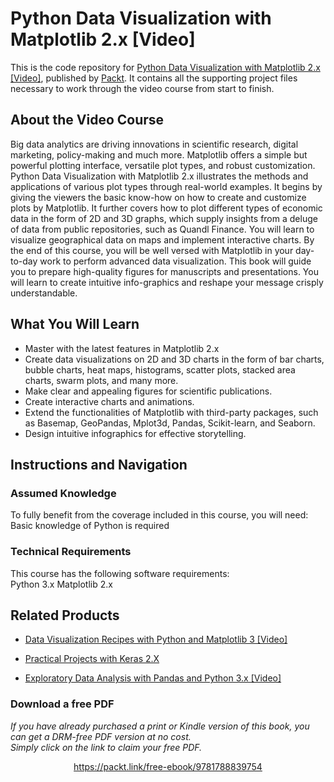 # Python Data Visualization with Matplotlib 2.x [Video]
This is the code repository for [Python Data Visualization with Matplotlib 2.x [Video]](https://www.packtpub.com/big-data-and-business-intelligence/python-data-visualization-matplotlib-2x?utm_source=github&utm_medium=repository&utm_campaign=9781788839754), published by [Packt](https://www.packtpub.com/?utm_source=github). It contains all the supporting project files necessary to work through the video course from start to finish.
## About the Video Course
Big data analytics are driving innovations in scientific research, digital marketing, policy-making and much more. Matplotlib offers a simple but powerful plotting interface, versatile plot types, and robust customization. Python Data Visualization with Matplotlib 2.x illustrates the methods and applications of various plot types through real-world examples. It begins by giving the viewers the basic know-how on how to create and customize plots by Matplotlib. It further covers how to plot different types of economic data in the form of 2D and 3D graphs, which supply insights from a deluge of data from public repositories, such as Quandl Finance. You will learn to visualize geographical data on maps and implement interactive charts. By the end of this course, you will be well versed with Matplotlib in your day-to-day work to perform advanced data visualization. This book will guide you to prepare high-quality figures for manuscripts and presentations. You will learn to create intuitive info-graphics and reshape your message crisply understandable.

<H2>What You Will Learn</H2>
<DIV class=book-info-will-learn-text>
<UL>
<LI>Master with the latest features in Matplotlib 2.x 
<LI>Create data visualizations on 2D and 3D charts in the form of bar charts, bubble charts, heat maps, histograms, scatter plots, stacked area charts, swarm plots, and many more. 
<LI>Make clear and appealing figures for scientific publications. 
<LI>Create interactive charts and animations. 
<LI>Extend the functionalities of Matplotlib with third-party packages, such as Basemap, GeoPandas, Mplot3d, Pandas, Scikit-learn, and Seaborn. 
<LI>Design intuitive infographics for effective storytelling. </LI></UL></DIV>

## Instructions and Navigation
### Assumed Knowledge
To fully benefit from the coverage included in this course, you will need:<br/>
Basic knowledge of Python is required

### Technical Requirements
This course has the following software requirements:<br/>
Python 3.x
Matplotlib 2.x

## Related Products
* [Data Visualization Recipes with Python and Matplotlib 3 [Video]](https://www.packtpub.com/big-data-and-business-intelligence/data-visualization-recipes-python-and-matplotlib-3-video?utm_source=github&utm_medium=repository&utm_campaign=9781789957792)

* [Practical Projects with Keras 2.X](https://www.packtpub.com/big-data-and-business-intelligence/practical-projects-keras-2x?utm_source=github&utm_medium=repository&utm_campaign=9781838827236)

* [Exploratory Data Analysis with Pandas and Python 3.x [Video]](https://www.packtpub.com/application-development/exploratory-data-analysis-pandas-and-python-3x-video?utm_source=github&utm_medium=repository&utm_campaign=9781789959116)

### Download a free PDF

 <i>If you have already purchased a print or Kindle version of this book, you can get a DRM-free PDF version at no cost.<br>Simply click on the link to claim your free PDF.</i>
<p align="center"> <a href="https://packt.link/free-ebook/9781788839754">https://packt.link/free-ebook/9781788839754 </a> </p>